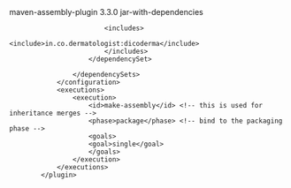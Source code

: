 <plugin>
				<artifactId>maven-assembly-plugin</artifactId>
				<version>3.3.0</version>
				<configuration>
									<!-- get all project dependencies -->
					<descriptorRefs>
						<descriptorRef>jar-with-dependencies</descriptorRef>
					</descriptorRefs>
					<dependencySets>
						<dependencySet>
      
							<includes>
								<include>in.co.dermatologist:dicoderma</include>
							</includes>
						</dependencySet>
    
					</dependencySets>
				</configuration>
        		<executions>
					<execution>
						<id>make-assembly</id> <!-- this is used for inheritance merges -->
						<phase>package</phase> <!-- bind to the packaging phase -->
						<goals>
						<goal>single</goal>
						</goals>
					</execution>
        		</executions>
      		</plugin>